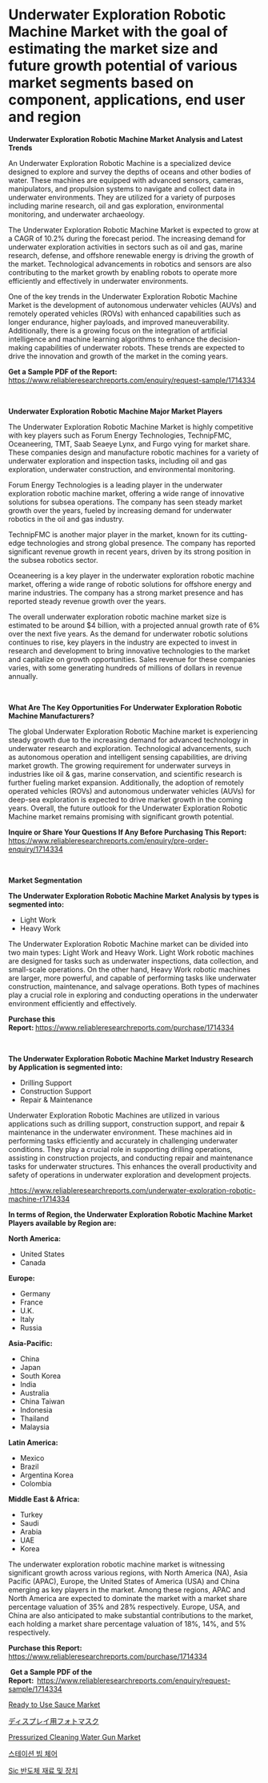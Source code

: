 <p><h1>Underwater Exploration Robotic Machine Market with the goal of estimating the market size and future growth potential of various market segments based on component, applications, end user and region</h1></p><p><strong>Underwater Exploration Robotic Machine Market Analysis and Latest Trends</strong></p>
<p><p>An Underwater Exploration Robotic Machine is a specialized device designed to explore and survey the depths of oceans and other bodies of water. These machines are equipped with advanced sensors, cameras, manipulators, and propulsion systems to navigate and collect data in underwater environments. They are utilized for a variety of purposes including marine research, oil and gas exploration, environmental monitoring, and underwater archaeology.</p><p>The Underwater Exploration Robotic Machine Market is expected to grow at a CAGR of 10.2% during the forecast period. The increasing demand for underwater exploration activities in sectors such as oil and gas, marine research, defense, and offshore renewable energy is driving the growth of the market. Technological advancements in robotics and sensors are also contributing to the market growth by enabling robots to operate more efficiently and effectively in underwater environments.</p><p>One of the key trends in the Underwater Exploration Robotic Machine Market is the development of autonomous underwater vehicles (AUVs) and remotely operated vehicles (ROVs) with enhanced capabilities such as longer endurance, higher payloads, and improved maneuverability. Additionally, there is a growing focus on the integration of artificial intelligence and machine learning algorithms to enhance the decision-making capabilities of underwater robots. These trends are expected to drive the innovation and growth of the market in the coming years.</p></p>
<p><strong>Get a Sample PDF of the Report:&nbsp;</strong> <a href="https://www.reliableresearchreports.com/enquiry/request-sample/1714334">https://www.reliableresearchreports.com/enquiry/request-sample/1714334</a></p>
<p>&nbsp;</p>
<p><strong>Underwater Exploration Robotic Machine Major Market Players</strong></p>
<p><p>The Underwater Exploration Robotic Machine Market is highly competitive with key players such as Forum Energy Technologies, TechnipFMC, Oceaneering, TMT, Saab Seaeye Lynx, and Furgo vying for market share. These companies design and manufacture robotic machines for a variety of underwater exploration and inspection tasks, including oil and gas exploration, underwater construction, and environmental monitoring.</p><p>Forum Energy Technologies is a leading player in the underwater exploration robotic machine market, offering a wide range of innovative solutions for subsea operations. The company has seen steady market growth over the years, fueled by increasing demand for underwater robotics in the oil and gas industry.</p><p>TechnipFMC is another major player in the market, known for its cutting-edge technologies and strong global presence. The company has reported significant revenue growth in recent years, driven by its strong position in the subsea robotics sector.</p><p>Oceaneering is a key player in the underwater exploration robotic machine market, offering a wide range of robotic solutions for offshore energy and marine industries. The company has a strong market presence and has reported steady revenue growth over the years.</p><p>The overall underwater exploration robotic machine market size is estimated to be around $4 billion, with a projected annual growth rate of 6% over the next five years. As the demand for underwater robotic solutions continues to rise, key players in the industry are expected to invest in research and development to bring innovative technologies to the market and capitalize on growth opportunities. Sales revenue for these companies varies, with some generating hundreds of millions of dollars in revenue annually.</p></p>
<p>&nbsp;</p>
<p><strong>What Are The Key Opportunities For Underwater Exploration Robotic Machine Manufacturers?</strong></p>
<p><p>The global Underwater Exploration Robotic Machine market is experiencing steady growth due to the increasing demand for advanced technology in underwater research and exploration. Technological advancements, such as autonomous operation and intelligent sensing capabilities, are driving market growth. The growing requirement for underwater surveys in industries like oil & gas, marine conservation, and scientific research is further fueling market expansion. Additionally, the adoption of remotely operated vehicles (ROVs) and autonomous underwater vehicles (AUVs) for deep-sea exploration is expected to drive market growth in the coming years. Overall, the future outlook for the Underwater Exploration Robotic Machine market remains promising with significant growth potential.</p></p>
<p><strong>Inquire or Share Your Questions If Any Before Purchasing This Report:</strong> <a href="https://www.reliableresearchreports.com/enquiry/pre-order-enquiry/1714334">https://www.reliableresearchreports.com/enquiry/pre-order-enquiry/1714334</a></p>
<p>&nbsp;</p>
<p><strong>Market Segmentation</strong></p>
<p><strong>The Underwater Exploration Robotic Machine Market Analysis by types is segmented into:</strong></p>
<p><ul><li>Light Work</li><li>Heavy Work</li></ul></p>
<p><p>The Underwater Exploration Robotic Machine market can be divided into two main types: Light Work and Heavy Work. Light Work robotic machines are designed for tasks such as underwater inspections, data collection, and small-scale operations. On the other hand, Heavy Work robotic machines are larger, more powerful, and capable of performing tasks like underwater construction, maintenance, and salvage operations. Both types of machines play a crucial role in exploring and conducting operations in the underwater environment efficiently and effectively.</p></p>
<p><strong>Purchase this Report:&nbsp;</strong><a href="https://www.reliableresearchreports.com/purchase/1714334">https://www.reliableresearchreports.com/purchase/1714334</a></p>
<p>&nbsp;</p>
<p><strong>The Underwater Exploration Robotic Machine Market Industry Research by Application is segmented into:</strong></p>
<p><ul><li>Drilling Support</li><li>Construction Support</li><li>Repair & Maintenance</li></ul></p>
<p><p>Underwater Exploration Robotic Machines are utilized in various applications such as drilling support, construction support, and repair & maintenance in the underwater environment. These machines aid in performing tasks efficiently and accurately in challenging underwater conditions. They play a crucial role in supporting drilling operations, assisting in construction projects, and conducting repair and maintenance tasks for underwater structures. This enhances the overall productivity and safety of operations in underwater exploration and development projects.</p></p>
<p><a href="https://www.reliableresearchreports.com/underwater-exploration-robotic-machine-r1714334">&nbsp;https://www.reliableresearchreports.com/underwater-exploration-robotic-machine-r1714334</a></p>
<p><strong>In terms of Region, the Underwater Exploration Robotic Machine Market Players available by Region are:</strong></p>
<p>
    <p> <strong> North America: </strong>
        <ul>
            <li>United States</li>
            <li>Canada</li>
        </ul>
        </p> 
    <p> <strong> Europe: </strong>
        <ul>
            <li>Germany</li>
            <li>France</li>
            <li>U.K.</li>
            <li>Italy</li>
            <li>Russia</li>
        </ul>
        </p> 
    <p> <strong> Asia-Pacific: </strong>
        <ul>
            <li>China</li>
            <li>Japan</li>
            <li>South Korea</li>
            <li>India</li>
            <li>Australia</li>
            <li>China Taiwan</li>
            <li>Indonesia</li>
            <li>Thailand</li>
            <li>Malaysia</li>
        </ul>
        </p> 
    <p> <strong> Latin America: </strong>
        <ul>
            <li>Mexico</li>
            <li>Brazil</li>
            <li>Argentina Korea</li>
            <li>Colombia</li>
        </ul>
        </p> 
    <p> <strong> Middle East & Africa: </strong>
        <ul>
            <li>Turkey</li>
            <li>Saudi</li>
            <li>Arabia</li>
            <li>UAE</li>
            <li>Korea</li>
        </ul>
    </p>
    </p>
<p><p>The underwater exploration robotic machine market is witnessing significant growth across various regions, with North America (NA), Asia Pacific (APAC), Europe, the United States of America (USA) and China emerging as key players in the market. Among these regions, APAC and North America are expected to dominate the market with a market share percentage valuation of 35% and 28% respectively. Europe, USA, and China are also anticipated to make substantial contributions to the market, each holding a market share percentage valuation of 18%, 14%, and 5% respectively.</p></p>
<p><strong>Purchase this Report: </strong><a href="https://www.reliableresearchreports.com/purchase/1714334">https://www.reliableresearchreports.com/purchase/1714334</a></p>
<p>&nbsp;<strong>Get a Sample PDF of the Report:&nbsp;&nbsp;</strong><a href="https://www.reliableresearchreports.com/enquiry/request-sample/1714334">https://www.reliableresearchreports.com/enquiry/request-sample/1714334</a></p>
<p><strong></strong></p>
<p><p><a href="https://issuu.com/reportprime-2/docs/ready-to-use-sauce-market-size-2030_734e735985f826">Ready to Use Sauce Market</a></p><p><a href="https://github.com/DayanaRunolfsdottir/Market-Research-Report-List-1/blob/main/7568445113320.md">ディスプレイ用フォトマスク</a></p><p><a href="https://github.com/nathandecarvalho/Market-Research-Report-List-3/blob/main/pressurized-cleaning-water-gun-market.md">Pressurized Cleaning Water Gun Market</a></p><p><a href="https://github.com/garnett961902/Market-Research-Report-List-1/blob/main/5788341110797.md">스테이션 빔 체어</a></p><p><a href="https://github.com/ahmadrevanz10/Market-Research-Report-List-1/blob/main/7979180124073.md">Sic 반도체 재료 및 장치</a></p></p>